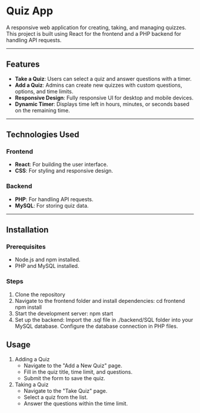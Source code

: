 # Quiz App

A responsive web application for creating, taking, and managing quizzes. This project is built using React for the frontend and a PHP backend for handling API requests.

---

## Features

- **Take a Quiz**: Users can select a quiz and answer questions with a timer.
- **Add a Quiz**: Admins can create new quizzes with custom questions, options, and time limits.
- **Responsive Design**: Fully responsive UI for desktop and mobile devices.
- **Dynamic Timer**: Displays time left in hours, minutes, or seconds based on the remaining time.

---

## Technologies Used

### Frontend
- **React**: For building the user interface.
- **CSS**: For styling and responsive design.

### Backend
- **PHP**: For handling API requests.
- **MySQL**: For storing quiz data.

---

## Installation

### Prerequisites
- Node.js and npm installed.
- PHP and MySQL installed.

### Steps
1. Clone the repository
2. Navigate to the frontend folder and install dependencies:
    cd frontend
    npm install
3. Start the development server:
    npm start
4. Set up the backend:
    Import the .sql file in ./backend/SQL folder into your MySQL database.
    Configure the database connection in PHP files.

## Usage
1. Adding a Quiz
    - Navigate to the "Add a New Quiz" page.
    - Fill in the quiz title, time limit, and questions.
    - Submit the form to save the quiz.
2. Taking a Quiz
    - Navigate to the "Take Quiz" page.
    - Select a quiz from the list.
    - Answer the questions within the time limit.